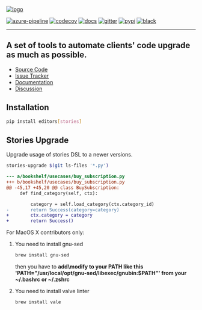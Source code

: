 [![logo](https://raw.githubusercontent.com/dry-python/brand/master/logo/editors.png)](https://github.com/dry-python/editors)

[![azure-pipeline](https://dev.azure.com/dry-python/editors/_apis/build/status/dry-python.editors?branchName=master)](https://dev.azure.com/dry-python/editors/_build/latest?definitionId=2&branchName=master)
[![codecov](https://codecov.io/gh/dry-python/editors/branch/master/graph/badge.svg)](https://codecov.io/gh/dry-python/editors)
[![docs](https://readthedocs.org/projects/editors/badge/?version=latest)](https://editors.readthedocs.io/en/latest/?badge=latest)
[![gitter](https://badges.gitter.im/dry-python/editors.svg)](https://gitter.im/dry-python/editors)
[![pypi](https://img.shields.io/pypi/v/editors.svg)](https://pypi.python.org/pypi/editors/)
[![black](https://img.shields.io/badge/code%20style-black-000000.svg)](https://github.com/ambv/black)

---

## A set of tools to automate clients' code upgrade as much as possible.

- [Source Code](https://github.com/dry-python/editors)
- [Issue Tracker](https://github.com/dry-python/editors/issues)
- [Documentation](https://editors.readthedocs.io/en/latest/)
- [Discussion](https://gitter.im/dry-python/editors)

## Installation

```bash
pip install editors[stories]
```

## Stories Upgrade

Upgrade usage of stories DSL to a newer versions.

```bash
stories-upgrade $(git ls-files '*.py')
```

```diff
--- a/bookshelf/usecases/buy_subscription.py
+++ b/bookshelf/usecases/buy_subscription.py
@@ -45,17 +45,20 @@ class BuySubscription:
     def find_category(self, ctx):

         category = self.load_category(ctx.category_id)
-        return Success(category=category)
+        ctx.category = category
+        return Success()
```

For MacOS X contributors only:

1. You need to install gnu-sed

   ```bash
   brew install gnu-sed
   ```

   then you have to **add\modify to your PATH like this 'PATH="/usr/local/opt/gnu-sed/libexec/gnubin:\$PATH"' from your ~/.bashrc or ~/.zshrc**

2. You need to install valve linter

   ```bash
   brew install vale
   ```
